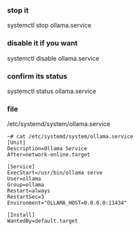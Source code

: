 ### stop it

systemctl stop ollama.service

### disable it if you want

systemctl disable ollama.service

### confirm its status

systemctl status ollama.service

### file

/etc/systemd/system/ollama.service
```text
~# cat /etc/systemd/system/ollama.service
[Unit]
Description=Ollama Service
After=network-online.target

[Service]
ExecStart=/usr/bin/ollama serve
User=ollama
Group=ollama
Restart=always
RestartSec=3
Environment="OLLAMA_HOST=0.0.0.0:11434"

[Install]
WantedBy=default.target
```
